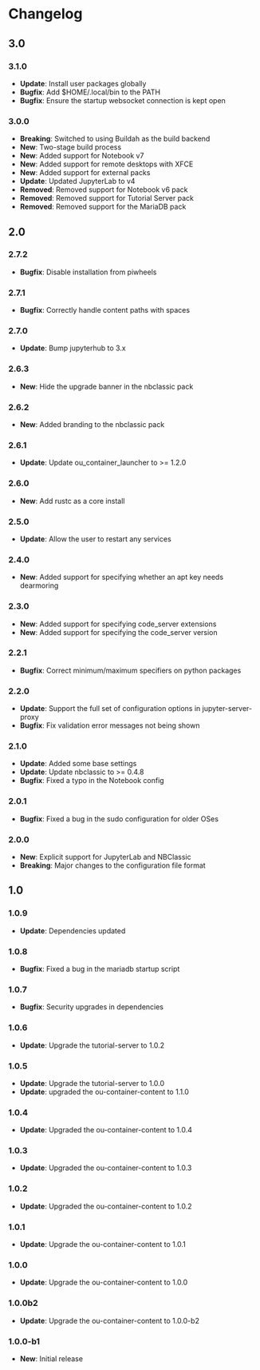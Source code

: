 # Changelog

## 3.0

### 3.1.0

* **Update**: Install user packages globally
* **Bugfix**: Add $HOME/.local/bin to the PATH
* **Bugfix**: Ensure the startup websocket connection is kept open

### 3.0.0

* **Breaking**: Switched to using Buildah as the build backend
* **New**: Two-stage build process
* **New**: Added support for Notebook v7
* **New**: Added support for remote desktops with XFCE
* **New**: Added support for external packs
* **Update**: Updated JupyterLab to v4
* **Removed**: Removed support for Notebook v6 pack
* **Removed**: Removed support for Tutorial Server pack
* **Removed**: Removed support for the MariaDB pack

## 2.0

### 2.7.2

* **Bugfix**: Disable installation from piwheels

### 2.7.1

* **Bugfix**: Correctly handle content paths with spaces

### 2.7.0

* **Update**: Bump jupyterhub to 3.x

### 2.6.3

* **New**: Hide the upgrade banner in the nbclassic pack

### 2.6.2

* **New**: Added branding to the nbclassic pack

### 2.6.1

* **Update**: Update ou_container_launcher to >= 1.2.0

### 2.6.0

* **New**: Add rustc as a core install

### 2.5.0

* **Update**: Allow the user to restart any services

### 2.4.0

* **New**: Added support for specifying whether an apt key needs dearmoring

### 2.3.0

* **New**: Added support for specifying code_server extensions
* **New**: Added support for specifying the code_server version

### 2.2.1

* **Bugfix**: Correct minimum/maximum specifiers on python packages

### 2.2.0

* **Update**: Support the full set of configuration options in jupyter-server-proxy
* **Bugfix**: Fix validation error messages not being shown

### 2.1.0

* **Update**: Added some base settings
* **Update**: Update nbclassic to >= 0.4.8
* **Bugfix**: Fixed a typo in the Notebook config

### 2.0.1

* **Bugfix**: Fixed a bug in the sudo configuration for older OSes

### 2.0.0

* **New**: Explicit support for JupyterLab and NBClassic
* **Breaking**: Major changes to the configuration file format

## 1.0

### 1.0.9

* **Update**: Dependencies updated

### 1.0.8

* **Bugfix**: Fixed a bug in the mariadb startup script

### 1.0.7

* **Bugfix**: Security upgrades in dependencies

### 1.0.6

* **Update**: Upgrade the tutorial-server to 1.0.2

### 1.0.5

* **Update**: Upgrade the tutorial-server to 1.0.0
* **Update**: upgraded the ou-container-content to 1.1.0

### 1.0.4

* **Update**: Upgraded the ou-container-content to 1.0.4

### 1.0.3

* **Update**: Upgraded the ou-container-content to 1.0.3

### 1.0.2

* **Update**: Upgraded the ou-container-content to 1.0.2

### 1.0.1

* **Update**: Upgrade the ou-container-content to 1.0.1

### 1.0.0

* **Update**: Upgrade the ou-container-content to 1.0.0

### 1.0.0b2

* **Update**: Upgrade the ou-container-content to 1.0.0-b2

### 1.0.0-b1

* **New**: Initial release

